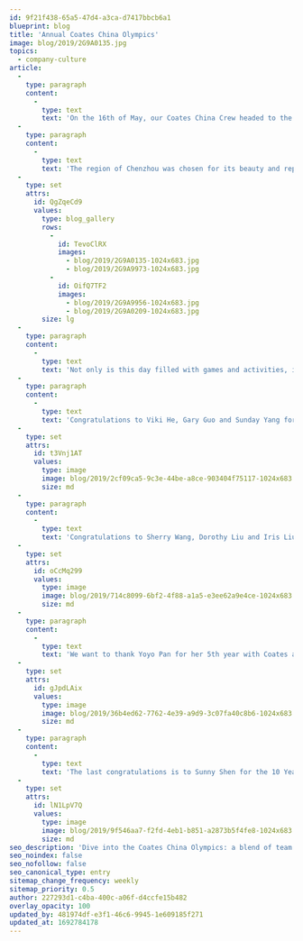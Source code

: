 ```yaml
---
id: 9f21f438-65a5-47d4-a3ca-d7417bbcb6a1
blueprint: blog
title: 'Annual Coates China Olympics'
image: blog/2019/2G9A0135.jpg
topics:
  - company-culture
article:
  -
    type: paragraph
    content:
      -
        type: text
        text: 'On the 16th of May, our Coates China Crew headed to the city of Chenzhou for the 5th Coates China Olympic Games. Held annually, the event focuses on teambuilding activities for a day filled with fun and teamwork. The China Crew never ceases to amaze us with their unique and diverse tasks that they create for the day.'
  -
    type: paragraph
    content:
      -
        type: text
        text: 'The region of Chenzhou was chosen for its beauty and reputation for its serene atmosphere within the mountains, combined with water and fog. Check the images below to see what the Coates Crew got up to on the day!'
  -
    type: set
    attrs:
      id: QgZqeCd9
      values:
        type: blog_gallery
        rows:
          -
            id: TevoClRX
            images:
              - blog/2019/2G9A0135-1024x683.jpg
              - blog/2019/2G9A9973-1024x683.jpg
          -
            id: OifQ7TF2
            images:
              - blog/2019/2G9A9956-1024x683.jpg
              - blog/2019/2G9A0209-1024x683.jpg
        size: lg
  -
    type: paragraph
    content:
      -
        type: text
        text: 'Not only is this day filled with games and activities, it is a day for the China Coates Crew to congratulate and appreciate members who have been a part of Coates for extended periods of time.'
  -
    type: paragraph
    content:
      -
        type: text
        text: 'Congratulations to Viki He, Gary Guo and Sunday Yang for being awarded the Quarter Award of Q1 2019. They have been chosen for their continuous hard work and contributions towards their respective teams and the general business.'
  -
    type: set
    attrs:
      id: t3Vnj1AT
      values:
        type: image
        image: blog/2019/2cf09ca5-9c3e-44be-a8ce-903404f75117-1024x683.jpg
        size: md
  -
    type: paragraph
    content:
      -
        type: text
        text: 'Congratulations to Sherry Wang, Dorothy Liu and Iris Liu on their 3rd year with Coates China. We thank them for all that they have done and can’t wait for what amazing achievements they will bring in the years to follow!'
  -
    type: set
    attrs:
      id: oCcMq299
      values:
        type: image
        image: blog/2019/714c8099-6bf2-4f88-a1a5-e3ee62a9e4ce-1024x683.jpg
        size: md
  -
    type: paragraph
    content:
      -
        type: text
        text: 'We want to thank Yoyo Pan for her 5th year with Coates as well as her significant role in the Coates China team!'
  -
    type: set
    attrs:
      id: gJpdLAix
      values:
        type: image
        image: blog/2019/36b4ed62-7762-4e39-a9d9-3c07fa40c8b6-1024x683.jpg
        size: md
  -
    type: paragraph
    content:
      -
        type: text
        text: 'The last congratulations is to Sunny Shen for the 10 Year Service Award. As the first employee for the Coates China Office, Sunny has been able to witness the immense growth and development of the team. Throughout the 10 years, Sunny has shown unwavering commitment, loyalty and dedication towards the business. Thank you for all that you have done for us!'
  -
    type: set
    attrs:
      id: lN1LpV7Q
      values:
        type: image
        image: blog/2019/9f546aa7-f2fd-4eb1-b851-a2873b5f4fe8-1024x683.jpg
        size: md
seo_description: 'Dive into the Coates China Olympics: a blend of team building, scenic beauty, and employee appreciation in Chenzhou. Celebrate & explore their journey!'
seo_noindex: false
seo_nofollow: false
seo_canonical_type: entry
sitemap_change_frequency: weekly
sitemap_priority: 0.5
author: 227293d1-c4ba-400c-a06f-d4ccfe15b482
overlay_opacity: 100
updated_by: 481974df-e3f1-46c6-9945-1e609185f271
updated_at: 1692784178
---
```

